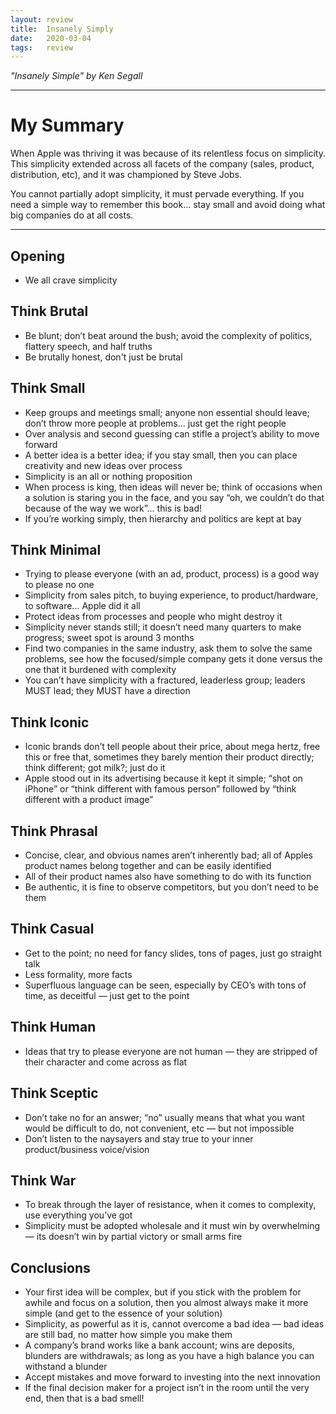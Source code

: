 ```yaml
---
layout: review
title:  Insanely Simply
date:   2020-03-04
tags:   review
---
```


_"Insanely Simple" by Ken Segall_

---

# My Summary

When Apple was thriving it was because of its relentless focus on simplicity. This simplicity extended across all facets of the company (sales, product, distribution, etc), and it was championed by Steve Jobs.

You cannot partially adopt simplicity, it must pervade everything. If you need a simple way to remember this book... stay small and avoid doing what big companies do at all costs.

---

## Opening

- We all crave simplicity

## Think Brutal

- Be blunt; don’t beat around the bush; avoid the complexity of politics, flattery speech, and half truths
- Be brutally honest, don't just be brutal

## Think Small

- Keep groups and meetings small; anyone non essential should leave; don’t throw more people at problems... just get the right people
- Over analysis and second guessing can stifle a project’s ability to move forward
- A better idea is a better idea; if you stay small, then you can place creativity and new ideas over process
- Simplicity is an all or nothing proposition
- When process is king, then ideas will never be; think of occasions when a solution is staring you in the face, and you say “oh, we couldn’t do that because of the way we work”... this is bad!
- If you’re working simply, then hierarchy and politics are kept at bay

## Think Minimal

- Trying to please everyone (with an ad, product, process) is a good way to please no one
- Simplicity from sales pitch, to buying experience, to product/hardware, to software... Apple did it all
- Protect ideas from processes and people who might destroy it
- Simplicity never stands still; it doesn’t need many quarters to make progress; sweet spot is around 3 months
- Find two companies in the same industry, ask them to solve the same problems, see how the focused/simple company gets it done versus the one that it burdened with complexity
- You can’t have simplicity with a fractured, leaderless group; leaders MUST lead; they MUST have a direction

## Think Iconic

- Iconic brands don’t tell people about their price, about mega hertz, free this or free that, sometimes they barely mention their product directly; think different; got milk?; just do it
- Apple stood out in its advertising because it kept it simple; “shot on iPhone” or “think different with famous person” followed by “think different with a product image”

## Think Phrasal

- Concise, clear, and obvious names aren’t inherently bad; all of Apples product names belong together and can be easily identified
- All of their product names also have something to do with its function
- Be authentic, it is fine to observe competitors, but you don’t need to be them

## Think Casual

- Get to the point; no need for fancy slides, tons of pages, just go straight talk
- Less formality, more facts
- Superfluous language can be seen, especially by CEO’s with tons of time, as deceitful — just get to the point

## Think Human

- Ideas that try to please everyone are not human — they are stripped of their character and come across as flat

## Think Sceptic

- Don’t take no for an answer; “no” usually means that what you want would be difficult to do, not convenient, etc — but not impossible
- Don’t listen to the naysayers and stay true to your inner product/business voice/vision

## Think War

- To break through the layer of resistance, when it comes to complexity, use everything you’ve got
- Simplicity must be adopted wholesale and it must win by overwhelming — its doesn’t win by partial victory or small arms fire

## Conclusions

- Your first idea will be complex, but if you stick with the problem for awhile and focus on a solution, then you almost always make it more simple (and get to the essence of your solution)
- Simplicity, as powerful as it is, cannot overcome a bad idea — bad ideas are still bad, no matter how simple you make them
- A company’s brand works like a bank account; wins are deposits, blunders are withdrawals; as long as you have a high balance you can withstand a blunder
- Accept mistakes and move forward to investing into the next innovation
- If the final decision maker for a project isn’t in the room until the very end, then that is a bad smell!

